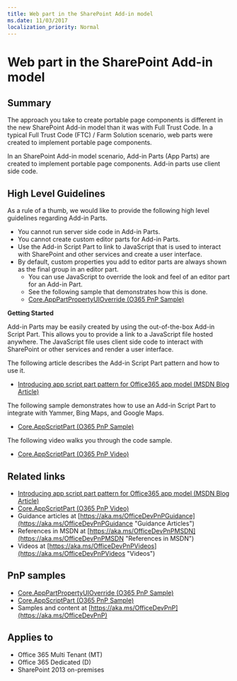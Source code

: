 ```yaml
---
title: Web part in the SharePoint Add-in model
ms.date: 11/03/2017
localization_priority: Normal
---
```

Web part in the SharePoint Add-in model
=======================================

## Summary

The approach you take to create portable page components is different in the new SharePoint Add-in model than it was with Full Trust Code.  In a typical Full Trust Code (FTC) / Farm Solution scenario, web parts were created to implement portable page components.

In an SharePoint Add-in model scenario, Add-in Parts (App Parts) are created to implement portable page components.  Add-in parts use client side code.

High Level Guidelines
---------------------

As a rule of a thumb, we would like to provide the following high level guidelines regarding Add-in Parts.

- You cannot run server side code in Add-in Parts.
- You cannot create custom editor parts for Add-in Parts.
- Use the Add-in Script Part to link to JavaScript that is used to interact with SharePoint and other services and create a user interface.
- By default, custom properties you add to editor parts are always shown as the final group in an editor part.
	+ You can use JavaScript to override the look and feel of an editor part for an Add-in Part.
	+ See the following sample that demonstrates how this is done. 
	+ [Core.AppPartPropertyUIOverride (O365 PnP Sample)](https://github.com/SharePoint/PnP/tree/master/Samples/Core.AppPartPropertyUIOverride)

**Getting Started**

Add-in Parts may be easily created by using the out-of-the-box Add-in Script Part.  This allows you to provide a link to a JavaScript file hosted anywhere.  The JavaScript file uses client side code to interact with SharePoint or other services and render a user interface.

The following article describes the Add-in Script Part pattern and how to use it.

- [Introducing app script part pattern for Office365 app model (MSDN Blog Article)](https://blogs.msdn.com/b/vesku/archive/2014/07/08/introducing-app-script-part-pattern-for-office365-app-model.aspx)

The following sample demonstrates how to use an Add-in Script Part to integrate with Yammer, Bing Maps, and Google Maps.

- [Core.AppScriptPart (O365 PnP Sample)](https://github.com/SharePoint/PnP/tree/master/Samples/Core.AppScriptPart)

The following video walks you through the code sample.

- [Core.AppScriptPart (O365 PnP Video)](https://channel9.msdn.com/Blogs/Office-365-Dev/App-Script-Parts-in-SharePoint-Office-365-Developer-Patterns-and-Practices)

## Related links

- [Introducing app script part pattern for Office365 app model (MSDN Blog Article)](https://blogs.msdn.com/b/vesku/archive/2014/07/08/introducing-app-script-part-pattern-for-office365-app-model.aspx)
- [Core.AppScriptPart (O365 PnP Video)](https://channel9.msdn.com/Blogs/Office-365-Dev/App-Script-Parts-in-SharePoint-Office-365-Developer-Patterns-and-Practices)
- Guidance articles at [https://aka.ms/OfficeDevPnPGuidance](https://aka.ms/OfficeDevPnPGuidance "Guidance Articles")
- References in MSDN at [https://aka.ms/OfficeDevPnPMSDN](https://aka.ms/OfficeDevPnPMSDN "References in MSDN")
- Videos at [https://aka.ms/OfficeDevPnPVideos](https://aka.ms/OfficeDevPnPVideos "Videos")

## PnP samples

- [Core.AppPartPropertyUIOverride (O365 PnP Sample)](https://github.com/SharePoint/PnP/tree/master/Samples/Core.AppPartPropertyUIOverride)
- [Core.AppScriptPart (O365 PnP Sample)](https://github.com/SharePoint/PnP/tree/master/Samples/Core.AppScriptPart)
- Samples and content at [https://aka.ms/OfficeDevPnP](https://aka.ms/OfficeDevPnP)

## Applies to

- Office 365 Multi Tenant (MT)
- Office 365 Dedicated (D)
- SharePoint 2013 on-premises
